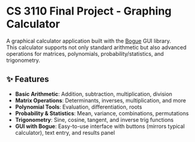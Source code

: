 # CS 3110 Final Project - Graphing Calculator

A graphical calculator application built with the [Bogue](https://github.com/sanette/bogue) GUI library.  
This calculator supports not only standard arithmetic but also advanced operations for matrices, polynomials, probability/statistics, and trigonometry.

## ✨ Features
- **Basic Arithmetic**: Addition, subtraction, multiplication, division
- **Matrix Operations**: Determinants, inverses, multiplication, and more
- **Polynomial Tools**: Evaluation, differentiation, roots
- **Probability & Statistics**: Mean, variance, combinations, permutations
- **Trigonometry**: Sine, cosine, tangent, and inverse trig functions
- **GUI with Bogue**: Easy-to-use interface with buttons (mirrors typical calculator), text entry, and results panel
